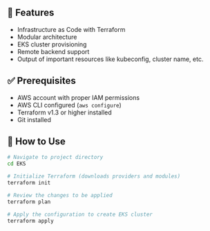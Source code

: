 
## 🚀 Features

- Infrastructure as Code with Terraform
- Modular architecture
- EKS cluster provisioning
- Remote backend support
- Output of important resources like kubeconfig, cluster name, etc.

## ✅ Prerequisites

- AWS account with proper IAM permissions
- AWS CLI configured (`aws configure`)
- Terraform v1.3 or higher installed
- Git installed

## 🔧 How to Use

```bash
# Navigate to project directory
cd EKS

# Initialize Terraform (downloads providers and modules)
terraform init

# Review the changes to be applied
terraform plan

# Apply the configuration to create EKS cluster
terraform apply
